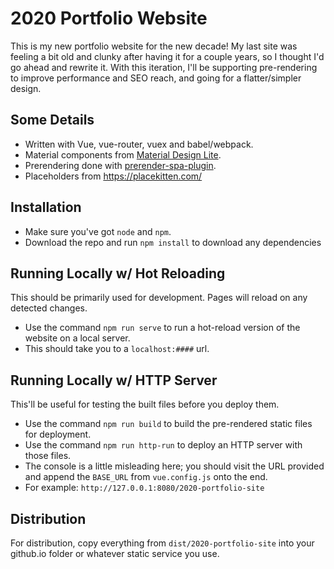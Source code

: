 # 2020 Portfolio Website
This is my new portfolio website for the new decade! My last site was feeling a bit old and clunky after having it for a couple years, so I thought I'd go ahead and rewrite it. With this iteration, I'll be supporting pre-rendering to improve performance and SEO reach, and going for a flatter/simpler design. 

## Some Details
- Written with Vue, vue-router, vuex and babel/webpack. 
- Material components from [Material Design Lite](https://getmdl.io/index.html).
- Prerendering done with [prerender-spa-plugin](https://github.com/chrisvfritz/prerender-spa-plugin).
- Placeholders from https://placekitten.com/

## Installation
- Make sure you've got `node` and `npm`.
- Download the repo and run `npm install` to download any dependencies

## Running Locally w/ Hot Reloading
This should be primarily used for development. Pages will reload on any detected changes.

- Use the command `npm run serve` to run a hot-reload version of the website on a local server. 
- This should take you to a `localhost:####` url. 

## Running Locally w/ HTTP Server
This'll be useful for testing the built files before you deploy them.

- Use the command `npm run build` to build the pre-rendered static files for deployment.
- Use the command `npm run http-run` to deploy an HTTP server with those files.
- The console is a little misleading here; you should visit the URL provided and append the `BASE_URL` from `vue.config.js` onto the end.
- For example: `http://127.0.0.1:8080/2020-portfolio-site`

## Distribution
For distribution, copy everything from `dist/2020-portfolio-site` into your github.io folder or whatever static service you use.
